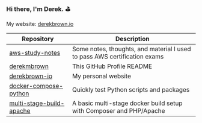 ### Hi there, I'm Derek. :golf:

My website: [derekbrown.io](https://derekbrown.io)

| Repository                                                                          | Description                                                               |
| -                                                                                   | -                                                                         |
| [aws-study-notes](https://github.com/derekmbrown/aws-study-notes)                   | Some notes, thoughts, and material I used to pass AWS certification exams |
| [derekmbrown](https://github.com/derekmbrown/derekmbrown)                           | This GitHub Profile README                                                |
| [derekbrown-io](https://github.com/derekmbrown/derekbrown-io)                       | My personal website                                                       |
| [docker-compose-python](https://github.com/derekmbrown/docker-compose-python)       | Quickly test Python scripts and packages                                  |
| [multi-stage-build-apache](https://github.com/derekmbrown/multi-stage-build-apache) | A basic multi-stage docker build setup with Composer and PHP/Apache       |
